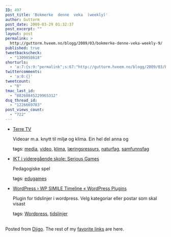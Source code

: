```yaml
---
ID: 497
post_title: 'Bokmerke  denne  veka  (weekly)'
author: Guttorm
post_date: 2009-03-29 01:32:37
post_excerpt: ""
layout: post
permalink: >
  http://guttorm.hveem.no/blogg/2009/03/bokmerke-denne-veka-weekly-9/
published: true
tweetbackscheck:
  - "1309858618"
shorturls:
  - 'a:7:{s:9:"permalink";s:67:"http://guttorm.hveem.no/blogg/2009/03/bokmerke-denne-veka-weekly-9/";s:7:"tinyurl";s:25:"http://tinyurl.com/pervte";s:4:"isgd";s:17:"http://is.gd/No79";s:5:"bitly";s:19:"http://bit.ly/ZjuJp";s:5:"snipr";s:22:"http://snipr.com/jd92q";s:5:"snurl";s:22:"http://snurl.com/jd92q";s:7:"snipurl";s:24:"http://snipurl.com/jd92q";}'
twittercomments:
  - 'a:0:{}'
tweetcount:
  - "0"
tmac_last_id:
  - "88260845229965312"
dsq_thread_id:
  - "1226669783"
post_views_count:
  - "722"
---
```

<ul class='diigo-linkroll'><li><p class='diigo-link'><a rel='nofollow' href='http://terre.tv'>Terre TV</a></p><p class='diigo-description'>Videoar m.a. knytt til miljø og klima. Ein hel del anna og</p><p class='diigo-tags'><a style='color:#000 !important;text-decoration:none !important;' href='http://www.diigo.com/cloud/guttorm1979'>tags</a>: <a href='http://www.diigo.com/user/guttorm1979/media'>media</a>, <a href='http://www.diigo.com/user/guttorm1979/video'>video</a>, <a href='http://www.diigo.com/user/guttorm1979/klima'>klima</a>, <a href='http://www.diigo.com/user/guttorm1979/læringsressurs'>læringsressurs</a>, <a href='http://www.diigo.com/user/guttorm1979/naturfag'>naturfag</a>, <a href='http://www.diigo.com/user/guttorm1979/samfunnsfag'>samfunnsfag</a></p></li><li><p class='diigo-link'><a rel='nofollow' href='http://iktivgs.blogspot.com/2009/03/serious-games.html'>IKT i videregående skole: Serious Games</a></p><p class='diigo-description'>Pedagogiske spel</p><p class='diigo-tags'><a style='color:#000 !important;text-decoration:none !important;' href='http://www.diigo.com/cloud/guttorm1979'>tags</a>: <a href='http://www.diigo.com/user/guttorm1979/edugames'>edugames</a></p></li><li><p class='diigo-link'><a rel='nofollow' href='http://wordpress.org/extend/plugins/wp-simile-timeline/screenshots'>WordPress › WP SIMILE Timeline « WordPress Plugins</a></p><p class='diigo-description'>Plugin for tidslinjer i wordpress. Velg kategoriar eller postar som skal visast</p><p class='diigo-tags'><a style='color:#000 !important;text-decoration:none !important;' href='http://www.diigo.com/cloud/guttorm1979'>tags</a>: <a href='http://www.diigo.com/user/guttorm1979/Wordpress'>Wordpress</a>, <a href='http://www.diigo.com/user/guttorm1979/tidslinjer'>tidslinjer</a></p></li></ul><br />Posted from <a href='http://www.diigo.com'>Diigo</a>. The rest of my <a href='http://www.diigo.com/user/guttorm1979'>favorite links</a> are here.